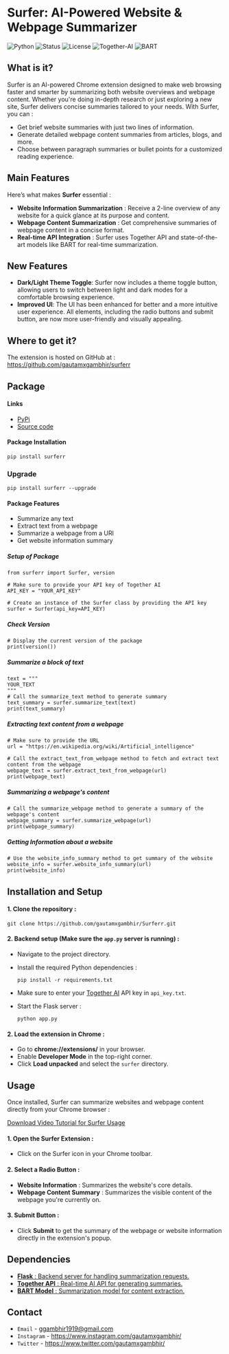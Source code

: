# Surfer: AI-Powered Website & Webpage Summarizer

![Python](https://img.shields.io/badge/python-3.12-blue)
![Status](https://img.shields.io/badge/status-stable-brightgreen)
![License](https://img.shields.io/badge/license-MIT-red)
![Together-AI](https://img.shields.io/badge/Together%20AI-0f6fff)
![BART](https://img.shields.io/badge/BART-8A2BE2)

## What is it?

Surfer is an AI-powered Chrome extension designed to make web browsing faster and smarter by summarizing both website overviews and webpage content. 
Whether you're doing in-depth research or just exploring a new site, 
Surfer delivers concise summaries tailored to your needs.
With Surfer, you can :
 - Get brief website summaries with just two lines of information.
 - Generate detailed webpage content summaries from articles, blogs, and more.
 - Choose between paragraph summaries or bullet points for a customized reading experience.

## Main Features

Here’s what makes **Surfer** essential :

 - **Website Information Summarization** : Receive a 2-line overview of any website for a quick glance at its purpose and content.
 - **Webpage Content Summarization** : Get comprehensive summaries of webpage content in a concise format. 
 - **Real-time API Integration** : Surfer uses Together API and state-of-the-art models like BART for real-time summarization. 

## New Features

- **Dark/Light Theme Toggle**: Surfer now includes a theme toggle button, allowing users to switch between light and dark modes for a comfortable browsing experience.
- **Improved UI**: The UI has been enhanced for better and a more intuitive user experience. All elements, including the radio buttons and submit button, are now more user-friendly and visually appealing.

## Where to get it?

The extension is hosted on GitHub at : https://github.com/gautamxgambhir/surferr

## Package

#### Links
 - [PyPi](https://pypi.org/project/surferr/0.3/)
 - [Source code](https://github.com/gautamxgambhir/surferr)

#### Package Installation
    pip install surferr

### Upgrade
    pip install surferr --upgrade

#### Package Features
 - Summarize any text
 - Extract text from a webpage
 - Summarize a webpage from a URl
 - Get website information summary

##### Setup of Package

```
from surferr import Surfer, version

# Make sure to provide your API key of Together AI
API_KEY = "YOUR_API_KEY"

# Create an instance of the Surfer class by providing the API key
surfer = Surfer(api_key=API_KEY)
```

##### Check Version

```
# Display the current version of the package
print(version())
```

##### Summarize a block of text

```
text = """
YOUR_TEXT
"""
# Call the summarize_text method to generate summary
text_summary = surfer.summarize_text(text)
print(text_summary)
```

##### Extracting text content from a webpage

```
# Make sure to provide the URL
url = "https://en.wikipedia.org/wiki/Artificial_intelligence"

# Call the extract_text_from_webpage method to fetch and extract text content from the webpage
webpage_text = surfer.extract_text_from_webpage(url)
print(webpage_text)
```

##### Summarizing a webpage's content

```
# Call the summarize_webpage method to generate a summary of the webpage's content
webpage_summary = surfer.summarize_webpage(url)
print(webpage_summary)
```

##### Getting Information about a website 

```
# Use the website_info_summary method to get summary of the website
website_info = surfer.website_info_summary(url)
print(website_info)
```

## Installation and Setup

#### 1. Clone the repository :
``` 
git clone https://github.com/gautamxgambhir/Surferr.git 
```

#### 2. Backend setup (Make sure the ```app.py``` server is running) :
 - Navigate to the project directory.
 - Install the required Python dependencies :
    ```
    pip install -r requirements.txt
    ```
 - Make sure to enter your [Together AI](https://www.together.ai/) API key in ```api_key.txt```.

 - Start the Flask server :
    ```
    python app.py
    ```
#### 2. Load the extension in Chrome :
 - Go to **chrome://extensions/** in your browser.
 - Enable **Developer Mode** in the top-right corner.
 - Click **Load unpacked** and select the ```surfer``` directory.

## Usage
Once installed, Surfer can summarize websites and webpage content directly from your Chrome browser :

[Download Video Tutorial for Surfer Usage](https://cdn.discordapp.com/attachments/924595995252232222/1290820853075808307/Project_Video.mp4?ex=66fdda19&is=66fc8899&hm=0fde6035c0fdcc04517fa4554bd821535504d7e0f23bb829355c7622c2263bbc&)

#### 1. Open the Surfer Extension :
 - Click on the Surfer icon in your Chrome toolbar.
#### 2. Select a Radio Button :
 - **Website Information** : Summarizes the website's core details.
- **Webpage Content Summary** : Summarizes the visible content of the webpage you're currently on.
#### 3. Submit Button :
 - Click **Submit** to get the summary of the webpage or website information directly in the extension's popup.

## Dependencies
 - [**Flask** : Backend server for handling summarization requests.](https://flask.palletsprojects.com/en/3.0.x/)
 - [**Together API** : Real-time AI API for generating summaries.](https://www.together.ai/)
 - [**BART Model** : Summarization model for content extraction.](https://huggingface.co/docs/transformers/en/model_doc/bart)

## Contact

- `Email` - ggambhir1919@gmail.com
- `Instagram` - https://www.instagram.com/gautamxgambhir/
- `Twitter` - https://www.twitter.com/gautamxgambhir/